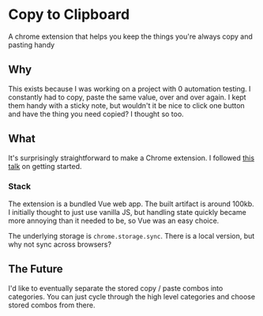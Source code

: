 # Copy to Clipboard

A chrome extension that helps you keep the things you're always copy and pasting handy

## Why

This exists because I was working on a project with 0 automation testing. I constantly had to copy, paste the same value, over and over again. I kept them handy with a sticky note, but wouldn't it be nice to click one button and have the thing you need copied? I thought so too.

## What

It's surprisingly straightforward to make a Chrome extension. I followed [this talk]() on getting started.

### Stack

The extension is a bundled Vue web app. The built artifact is around 100kb. I initially thought to just use vanilla JS, but handling state quickly became more annoying than it needed to be, so Vue was an easy choice.

The underlying storage is `chrome.storage.sync`. There is a local version, but why not sync across browsers?

## The Future

I'd like to eventually separate the stored copy / paste combos into categories. You can just cycle through the high level categories and choose stored combos from there.

